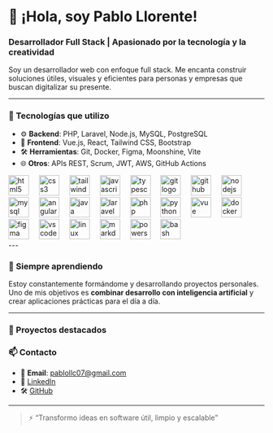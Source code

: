# 👋 ¡Hola, soy Pablo Llorente!

###  Desarrollador Full Stack | Apasionado por la tecnología y la creatividad

Soy un desarrollador web con enfoque full stack. Me encanta construir soluciones útiles, visuales y eficientes para personas y empresas que buscan digitalizar su presente.

---

### 🚀 Tecnologías que utilizo

- ⚙️ **Backend**: PHP, Laravel, Node.js, MySQL, PostgreSQL
- 🎨 **Frontend**: Vue.js, React, Tailwind CSS, Bootstrap
- 🛠️ **Herramientas**: Git, Docker, Figma, Moonshine, Vite
- 🌐 **Otros**: APIs REST, Scrum, JWT, AWS, GitHub Actions

<div align="left">
  <img src="https://skillicons.dev/icons?i=html" height="40" alt="html5 logo"  />
  <img width="12" />
  <img src="https://skillicons.dev/icons?i=css" height="40" alt="css3 logo"  />
  <img width="12" />
  <img src="https://skillicons.dev/icons?i=tailwind" height="40" alt="tailwindcss logo"  />
  <img width="12" />
  <img src="https://skillicons.dev/icons?i=js" height="40" alt="javascript logo"  />
  <img width="12" />
  <img src="https://skillicons.dev/icons?i=ts" height="40" alt="typescript logo"  />
  <img width="12" />
  <img src="https://skillicons.dev/icons?i=git" height="40" alt="git logo"  />
  <img width="12" />
  <img src="https://skillicons.dev/icons?i=github" height="40" alt="github logo"  />
  <img width="12" />
  <img src="https://skillicons.dev/icons?i=nodejs" height="40" alt="nodejs logo"  />
  <img width="12" />
  <img src="https://skillicons.dev/icons?i=mysql" height="40" alt="mysql logo"  />
  <img width="12" />
  <img src="https://skillicons.dev/icons?i=angular" height="40" alt="angular logo"  />
  <img width="12" />
  <img src="https://skillicons.dev/icons?i=java" height="40" alt="java logo"  />
  <img width="12" />
  <img src="https://skillicons.dev/icons?i=laravel" height="40" alt="laravel logo"  />
  <img width="12" />
  <img src="https://skillicons.dev/icons?i=php" height="40" alt="php logo"  />
  <img width="12" />
  <img src="https://skillicons.dev/icons?i=python" height="40" alt="python logo"  />
  <img width="12" />
  <img src="https://skillicons.dev/icons?i=vue" height="40" alt="vue logo"  />
  <img width="12" />
  <img src="https://skillicons.dev/icons?i=docker" height="40" alt="docker logo"  />
  <img width="12" />
  <img src="https://skillicons.dev/icons?i=figma" height="40" alt="figma logo"  />
  <img width="12" />
  <img src="https://skillicons.dev/icons?i=vscode" height="40" alt="vscode logo"  />
  <img width="12" />
  <img src="https://skillicons.dev/icons?i=linux" height="40" alt="linux logo"  />
  <img width="12" />
  <img src="https://skillicons.dev/icons?i=md" height="40" alt="markdown logo"  />
  <img width="12" />
  <img src="https://skillicons.dev/icons?i=powershell" height="40" alt="powershell logo"  />
  <img width="12" />
  <img src="https://skillicons.dev/icons?i=bash" height="40" alt="bash logo"  />
  <img width="12" />
</div>
---

### 🧠 Siempre aprendiendo

Estoy constantemente formándome y desarrollando proyectos personales. Uno de mis objetivos es **combinar desarrollo con inteligencia artificial** y crear aplicaciones prácticas para el día a día.

---

### 💼 Proyectos destacados





### 📫 Contacto

- 📧 **Email**: pablollc07@gmail.com
- 💼 [LinkedIn](linkedin.com/in/pablo-llorente-220709373)  
- 🛠️ [GitHub](https://github.com/PabloLLorente7) 

---

> ⚡ “Transformo ideas en software útil, limpio y escalable”

